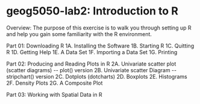 # geog5050-lab2: Introduction to R

Overview: The purpose of this exercise is to walk you through setting up R and help you gain some
familiarity with the R environment.

Part 01: Downloading R
1A. Installing the Software
1B. Starting R
1C. Quitting R
1D. Getting Help
1E. A Data Set
1F. Importing a Data Set
1G. Printing

Part 02: Producing and Reading Plots in R
2A. Univariate scatter plot (scatter diagrams) -- plot() version
2B. Univariate scatter Diagram -- stripchart() version
2C. Dotplots (dotcharts)
2D. Boxplots
2E. Histograms
2F. Density Plots
2G. A Composite Plot

Part 03: Working with Spatial Data in R

